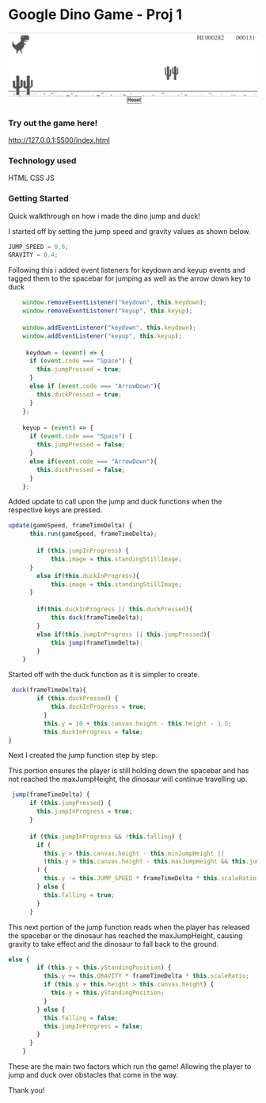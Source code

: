 # Google Dino Game - Proj 1

![alt text](https://github.com/bryancyy192/bryancyy192.github.io/blob/main/images/screenshot.png)

### Try out the game here!

http://127.0.0.1:5500/index.html

### Technology used
HTML
CSS
JS

### Getting Started

Quick walkthrough on how i made the dino jump and duck!

I started off by setting the jump speed and gravity values as shown below.
```js
JUMP_SPEED = 0.6;
GRAVITY = 0.4;
```
Following this i added event listeners for keydown and keyup events and tagged them to the spacebar for jumping as well as the arrow down key to duck
```js
    window.removeEventListener("keydown", this.keydown);
    window.removeEventListener("keyup", this.keyup);
  
    window.addEventListener("keydown", this.keydown);
    window.addEventListener("keyup", this.keyup);

     keydown = (event) => {
      if (event.code === "Space") {
        this.jumpPressed = true;
      }
      else if (event.code === "ArrowDown"){
        this.duckPressed = true;
      }
    };
  
    keyup = (event) => {
      if (event.code === "Space") {
        this.jumpPressed = false;
      }
      else if(event.code === "ArrowDown"){
        this.duckPressed = false;
      }
    };
```

Added update to call upon the jump and duck functions when the respective keys are pressed.
```js
update(gameSpeed, frameTimeDelta) {
      this.run(gameSpeed, frameTimeDelta);
  
        if (this.jumpInProgress) {
            this.image = this.standingStillImage;
      }
        else if(this.duckInProgress){
            this.image = this.standingStillImage;
      }
  
        if(this.duckInProgress || this.duckPressed){
            this.duck(frameTimeDelta);
        }
        else if(this.jumpInProgress || this.jumpPressed){
            this.jump(frameTimeDelta);
        }
    }
```

Started off with the duck function as it is simpler to create.
```js
 duck(frameTimeDelta){
        if (this.duckPressed) {
            this.duckInProgress = true;
          }
          this.y = 10 + this.canvas.height - this.height - 1.5;
          this.duckInProgress = false;
}
```

Next I created the jump function step by step.

This portion ensures the player is still holding down the spacebar and has not reached the maxJumpHeight, the dinosaur will continue travelling up.
```js
 jump(frameTimeDelta) {
      if (this.jumpPressed) {
        this.jumpInProgress = true;
      }
  
      if (this.jumpInProgress && !this.falling) {
        if (
          this.y > this.canvas.height - this.minJumpHeight ||
          (this.y > this.canvas.height - this.maxJumpHeight && this.jumpPressed)
        ) {
          this.y -= this.JUMP_SPEED * frameTimeDelta * this.scaleRatio;
        } else {
          this.falling = true;
        }
      }
```

This next portion of the jump function reads when the player has released the spacebar or the dinosaur has reached the maxJumpHeight, causing gravity to take effect and the dinosaur to fall back to the ground.
```js
else {
        if (this.y < this.yStandingPosition) {
          this.y += this.GRAVITY * frameTimeDelta * this.scaleRatio;
          if (this.y + this.height > this.canvas.height) {
            this.y = this.yStandingPosition;
          }
        } else {
          this.falling = false;
          this.jumpInProgress = false;
        }
      }
    }
```

These are the main two factors which run the game! Allowing the player to jump and duck over obstacles that come in the way.

Thank you!